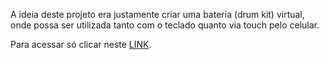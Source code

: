 A ideia deste projeto era justamente criar uma bateria (drum kit) virtual, onde possa ser utilizada tanto com o teclado quanto via touch pelo celular.

Para acessar só clicar neste <a href="https://eugusto7.github.io/Project-Drum-Kit/">LINK</a>.
